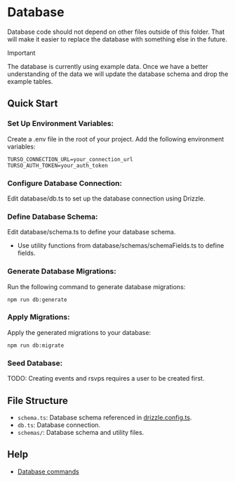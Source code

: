 # Database

Database code should not depend on other files outside of this folder. That will make it easier to replace the database with something else in the future.

> [!IMPORTANT]  
> The database is currently using example data. Once we have a better understanding of the data we will update the database schema and drop the example tables.

## Quick Start

### Set Up Environment Variables:

Create a .env file in the root of your project. Add the following environment variables:

```dotenv
TURSO_CONNECTION_URL=your_connection_url
TURSO_AUTH_TOKEN=your_auth_token
```

### Configure Database Connection:

Edit database/db.ts to set up the database connection using Drizzle.

### Define Database Schema:

Edit database/schema.ts to define your database schema.

- Use utility functions from database/schemas/schemaFields.ts to define fields.

### Generate Database Migrations:

Run the following command to generate database migrations:

```shell
npm run db:generate
```

### Apply Migrations:

Apply the generated migrations to your database:

```shell
npm run db:migrate
```

### Seed Database:

TODO: Creating events and rsvps requires a user to be created first.

## File Structure

- `schema.ts`: Database schema referenced in [drizzle.config.ts](/drizzle.config.ts).
- `db.ts`: Database connection.
- `schemas/`: Database schema and utility files.

## Help

- [Database commands](doc/en/drizzle.md)
